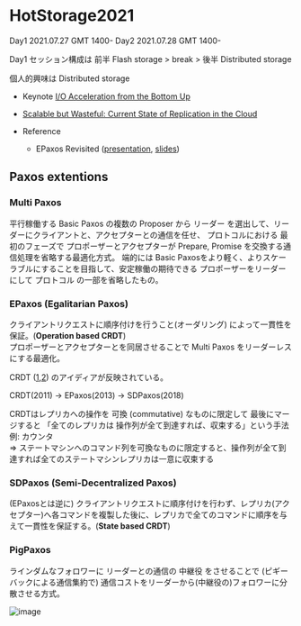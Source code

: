 # HotStorage2021

Day1 2021.07.27 GMT 1400-
Day2 2021.07.28 GMT 1400-

Day1 セッション構成は 前半 Flash storage > break > 後半 Distributed storage

個人的興味は Distributed storage

- Keynote [I/O Acceleration from the Bottom Up](https://www.youtube.com/watch?v=9C2ESO6YvNk&t=3450s)
- [Scalable but Wasteful: Current State of Replication in the Cloud](https://www.youtube.com/watch?v=9C2ESO6YvNk&t=15265s)

- Reference
	- EPaxos Revisited ([presentation](https://www.usenix.org/conference/nsdi21/presentation/tollman), [slides](https://www.usenix.org/system/files/nsdi21_slides-tollman.pdf))

## Paxos extentions

### Multi Paxos

平行稼働する Basic Paxos の複数の Proposer から リーダー を選出して、リーダーにクライアントと、アクセプターとの通信を任せ、 プロトコルにおける 最初のフェーズで プロポーザーとアクセプターが Prepare, Promise を交換する通信処理を省略する最適化方式。
端的には Basic Paxosをより軽く、よりスケーラブルにすることを目指して、安定稼働の期待できる プロポーザーをリーダーにして プロトコル の一部を省略したもの。

### EPaxos (Egalitarian Paxos)

クライアントリクエストに順序付けを行うこと(オーダリング) によって一貫性を保証。(**Operation based CRDT**)  
プロポーザーとアクセプターとを同居させることで Multi Paxos をリーダーレスにする最適化。

CRDT ([1](https://qiita.com/everpeace/items/bb73ec64d3e682279d26),[2](https://www.slideshare.net/ShingoOmura/crdt-in-15-minutes-59247995)) のアイディアが反映されている。

CRDT(2011) → EPaxos(2013) → SDPaxos(2018)

CRDTはレプリカへの操作を 可換 (commutative) なものに限定して 最後にマージすると 「全てのレプリカは 操作列が全て到達すれば、収束する」という手法 例: カウンタ  
⇒ ステートマシンへのコマンド列を可換なものに限定すると、操作列が全て到達すれば全てのステートマシンレプリカは一意に収束する

### SDPaxos (Semi-Decentralized Paxos)

(EPaxosとは逆に) クライアントリクエストに順序付けを行わず、レプリカ(アクセプター)へ各コマンドを複製した後に、レプリカで全てのコマンドに順序を与えて一貫性を保証する。(**State based CRDT**)

### PigPaxos

ラインダムなフォロワーに リーダーとの通信の 中継役 をさせることで (ピギーバックによる通信集約で) 通信コストをリーダーから(中継役の)フォロワーに分散させる方式。

![image](https://user-images.githubusercontent.com/11642047/129136665-6084bbdb-86ed-4fed-bc16-006725137930.png)
